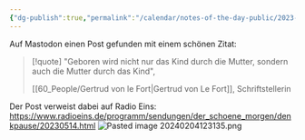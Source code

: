 ```yaml
---
{"dg-publish":true,"permalink":"/calendar/notes-of-the-day-public/2023-05-14-note-of-the-day/","tags":["class/note"],"noteIcon":""}
---
```


Auf Mastodon einen Post gefunden mit einem schönen Zitat:

> [!quote]
> "Geboren wird nicht nur das Kind durch die Mutter, sondern auch die Mutter durch das Kind", 
> 
> [[60_People/Gertrud von le Fort\|Gertrud von Le Fort]], Schriftstellerin 

Der Post verweist dabei auf Radio Eins: https://www.radioeins.de/programm/sendungen/der_schoene_morgen/denkpause/20230514.html
![Pasted image 20240204123135.png](/img/user/70_Ressources/pasted_assets/Pasted%20image%2020240204123135.png)